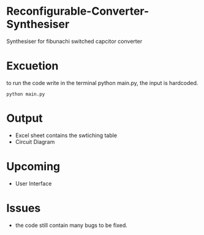 # Reconfigurable-Converter-Synthesiser
Synthesiser for fibunachi switched capcitor converter


# Excuetion 
to run the code write in the terminal python main.py, the input is hardcoded.

```
python main.py 
```
# Output 
* Excel sheet contains the swtiching table 
* Circuit Diagram 


# Upcoming 
- User Interface 

# Issues 
- the code still contain many bugs to be fixed. 
